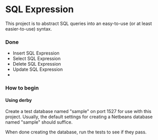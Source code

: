 # SQL Expression

This project is to abstract SQL queries into an easy-to-use (or at least easier-to-use) syntax.

### Done

- Insert SQL Expression
- Select SQL Expression
- Delete SQL Expression
- Update SQL Expression
- 
### How to begin

#### Using derby

Create a test database named "sample" on port 1527 for use with this project.
Usually, the default settings for creating a Netbeans database named "sample" should suffice.

When done creating the database, run the tests to see if they pass.
